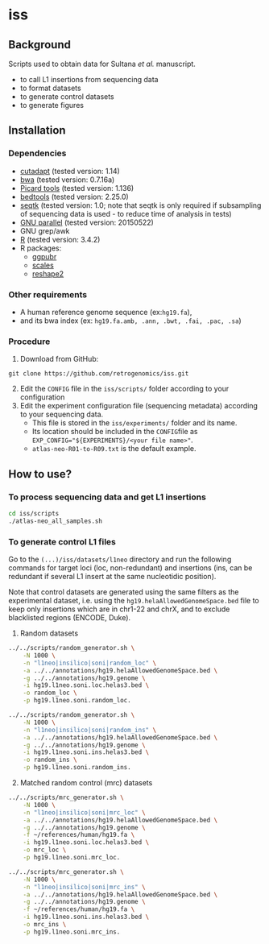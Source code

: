# iss
## Background
Scripts used to obtain data for Sultana <I>et al.</I> manuscript.
- to call L1 insertions from sequencing data
- to format datasets
- to generate control datasets
- to generate figures

## Installation
### Dependencies
- [cutadapt](https://github.com/marcelm/cutadapt) (tested version: 1.14)
- [bwa](https://github.com/lh3/bwa) (tested version: 0.7.16a)
- [Picard tools](http://broadinstitute.github.io/picard/) (tested version: 1.136)
- [bedtools](https://github.com/arq5x/bedtools2) (tested version: 2.25.0)
- [seqtk](https://github.com/lh3/seqtk) (tested version: 1.0; note that seqtk is only required if subsampling of sequencing data is used - to reduce time of analysis in tests)
- [GNU parallel](https://www.gnu.org/software/parallel/) (tested version: 20150522)
- GNU grep/awk
- [R](https://www.r-project.org) (tested version: 3.4.2)
- R packages:
	- [ggpubr](https://cran.r-project.org/web/packages/ggpubr/index.html)
	- [scales](https://cran.r-project.org/web/packages/scales/index.html)
	- [reshape2](https://cran.r-project.org/web/packages/reshape2/)

### Other requirements
- A human reference genome sequence (ex:`hg19.fa`), 
- and its bwa index (ex: `hg19.fa.amb, .ann, .bwt, .fai, .pac, .sa`)

### Procedure

1. Download from GitHub:
```
git clone https://github.com/retrogenomics/iss.git
```
2. Edit the `CONFIG` file in the `iss/scripts/` folder according to your configuration
3. Edit the experiment configuration file (sequencing metadata) according to your sequencing data.
   - This file is stored in the `iss/experiments/` folder and its name.
   - Its location should be included in the `CONFIG`file as `EXP_CONFIG="${EXPERIMENTS}/<your file name>"`.
   - `atlas-neo-R01-to-R09.txt` is the default example.

## How to use?
### To process sequencing data and get L1 insertions
```bash
cd iss/scripts
./atlas-neo_all_samples.sh
```

### To generate control L1 files

Go to the `(...)/iss/datasets/l1neo` directory and run the following commands for target loci (loc, non-redundant) and insertions (ins, can be redundant if several L1 insert at the same nucleotidic position).

Note that control datasets are generated using the same filters as the experimental dataset, i.e. using the `hg19.helaAllowedGenomeSpace.bed` file to keep only insertions which are in chr1-22 and chrX, and to exclude blacklisted regions (ENCODE, Duke).

1. Random datasets

```bash
../../scripts/random_generator.sh \
	-N 1000 \
	-n "l1neo|insilico|soni|random_loc" \
	-a ../../annotations/hg19.helaAllowedGenomeSpace.bed \
	-g ../../annotations/hg19.genome \
	-i hg19.l1neo.soni.loc.helas3.bed \
	-o random_loc \
	-p hg19.l1neo.soni.random_loc.
```

```bash	
../../scripts/random_generator.sh \
	-N 1000 \
	-n "l1neo|insilico|soni|random_ins" \
	-a ../../annotations/hg19.helaAllowedGenomeSpace.bed \
	-g ../../annotations/hg19.genome \
	-i hg19.l1neo.soni.ins.helas3.bed \
	-o random_ins \
	-p hg19.l1neo.soni.random_ins.
```

2. Matched random control (mrc) datasets

```bash
../../scripts/mrc_generator.sh \
	-N 1000 \
	-n "l1neo|insilico|soni|mrc_loc" \
	-a ../../annotations/hg19.helaAllowedGenomeSpace.bed \
	-g ../../annotations/hg19.genome \
	-f ~/references/human/hg19.fa \
	-i hg19.l1neo.soni.loc.helas3.bed \
	-o mrc_loc \
	-p hg19.l1neo.soni.mrc_loc.
```

```bash
../../scripts/mrc_generator.sh \
	-N 1000 \
	-n "l1neo|insilico|soni|mrc_ins" \
	-a ../../annotations/hg19.helaAllowedGenomeSpace.bed \
	-g ../../annotations/hg19.genome \
	-f ~/references/human/hg19.fa \
	-i hg19.l1neo.soni.ins.helas3.bed \
	-o mrc_ins \
	-p hg19.l1neo.soni.mrc_ins.
```

